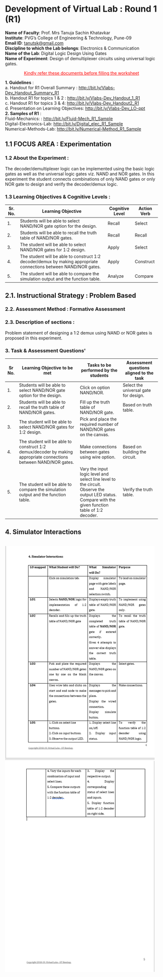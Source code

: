 # **Development of Virtual Lab : Round 1 (R1)**
**Name of Faculty**: Prof. Mrs Tanuja Sachin Khatavkar <br>
**Institute**: PVG’s College of Engineering & Technology, Pune-09 <br>
**Email ID**: tanutsk@gmail.com <br>
**Discipline to which the Lab belongs**: Electronics & Communication <br>
**Name of the Lab**: Digital Logic Design Using Gates <br>
**Name of Experiment**: Design of demultiplexer circuits using universal logic gates.

<p style='text-align: center;'> <span style="color: red"> <span style="text-decoration: underline">Kindly refer these documents before filling the worksheet </span> </p>

**1. Guidelines** : <br>
a. Handout for R1 Overall Summary : http://bit.ly/Vlabs-Dev_Handout_Summary_R1  <br>
b. Handout R1 for topics 1 & 2 : http://bit.ly/Vlabs-Dev_Handout_1_R1 <br>
c. Handout R1 for topics 3 & 4:  http://bit.ly/Vlabs-Dev_Handout2_R1 <br>
d. Presentation  on Learning Objectives: http://bit.ly/Vlabs-Dev_LO-ppt <br>
**2. Samples of R1** : <br>
Fluid-Mechanics: : http://bit.ly/Fluid-Mech_R1_Sample <br>
Digital-Electronics-Lab:  http://bit.ly/Digital_elec_R1_Sample <br>
Numerical-Methods-Lab:  http://bit.ly/Numerical-Method_R1_Sample <br>

##  1.1 FOCUS AREA : Experimentation
### 1.2 About the Experiment :
The decoder/demultiplexer logic can be implemented using the basic logic gates as well as the universal logic gates viz. NAND and NOR gates. In this experiment the student connects combinations of only NAND gates or only NOR gate to design and verify the decoder/demux logic.
### 1.3 Learning Objectives & Cognitive Levels :

|Sr. No. |Learning Objective |Cognitive Level |Action Verb|
|--------|-------------------|----------------|-----------|
|1.|	Students will be able to select NAND/NOR gate option for the design.|	Recall	|Select
|2.|	Students will be able to recall the truth table of NAND/NOR gates.|	Recall	|Recall
|3.	|The student will be able to select NAND/NOR gates for 1:2 design.	|Apply|	Select
|4.|	The student will be able to construct 1:2 decoder/demux by making appropriate connections between NAND/NOR gates.	|Apply	|Construct
|5.|	The student will be able to compare the simulation output and the function table.	|Analyze|	Compare

## 2.1. Instructional Strategy : Problem Based
### 2.2. Assessment Method : Formative Assessment
### 2.3. Description of sections :
 Problem statement of designing a 1:2 demux using NAND  or NOR gates is proposed in this experiment.

  ### 3. Task & Assessment Questions'
  |Sr No.| Learning Objective to be met| Tasks to be performed by the students |Assessment questions aligned to the task|
  |------|----------------------------|--------------------------------------------|----------------------------------------|
  |1. |Students will be able to select NAND/NOR gate option for the design.	  |Click on option NAND/NOR.  |	Select the universal gate for design.
  |2.	  |Students will be able to recall the truth table of NAND/NOR gates.	|Fill up the truth table of NAND/NOR gate.	|Based on truth table.
  |3.|	The student will be able to select NAND/NOR gates for 1:2 design.|	Pick and place the required number of NAND/NOR gates on the canvas.
  |4.|	The student will be able to construct 1:2 demux/decoder by making appropriate connections between NAND/NOR gates.|	Make connections between gates using wire option.|	Based on building the circuit.
  |5.	|The student will be able to compare the simulation output and the function table.|	Vary the input logic level and select line level to the circuit. <br>Observe the output LED status.<br>Compare with the given function table of 1:2 decoder.	|Verify the truth table.

  ## 4. Simulator Interactions
</br>
   <img src = "Images/part1.png">
   </br>
   <img src = "Images/part2.png">
   </br>
